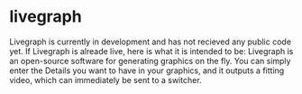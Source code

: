 # livegraph
Livegraph is currently in development and has not recieved any public code yet.
If Livegraph is alreade live, here is what it is intended to be:
Livegraph is an open-source software for generating graphics on the fly. You can simply enter the Details you want to have in your graphics, and it outputs a fitting video, which can immediately be sent to a switcher.
